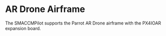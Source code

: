 # AR Drone Airframe

The SMACCMPilot supports the Parrot AR Drone airframe with the PX4IOAR
expansion board.
